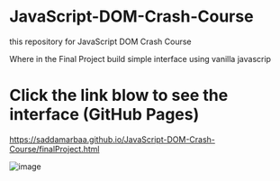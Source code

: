 # JavaScript-DOM-Crash-Course

this repository for JavaScript DOM Crash Course 

Where in the Final Project build simple interface using vanilla javascrip


# Click the link blow to see the interface (GitHub Pages)

https://saddamarbaa.github.io/JavaScript-DOM-Crash-Course/finalProject.html


![image](https://user-images.githubusercontent.com/51326421/101821062-0613fa00-3b5a-11eb-9d10-9f17d4603923.png)




